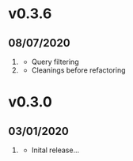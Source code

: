 # v0.3.6
##  08/07/2020

1. [](#improved)
    * Query filtering
1. [](#new)
    * Cleanings before refactoring

# v0.3.0
##  03/01/2020

1. [](#new)
    * Inital release...
